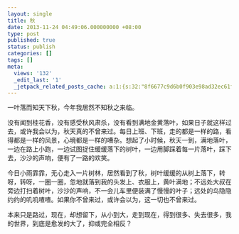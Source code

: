 ```yaml
---
layout: single
title: 秋
date: 2013-11-24 04:49:06.000000000 +08:00
type: post
published: true
status: publish
categories: []
tags: []
meta:
  views: '132'
  _edit_last: '1'
  _jetpack_related_posts_cache: a:1:{s:32:"8f6677c9d6b0f903e98ad32ec61f8deb";a:2:{s:7:"expires";i:1483327734;s:7:"payload";a:0:{}}}
---
```

<p>一叶落而知天下秋，今年我居然不知秋之来临。</p>
<p>没有闻到桂花香，没有感受秋风肃杀，没有看到满地金黄落叶，如果日子就这样过去，或许我会以为，秋天真的不曾来过。每日上班、下班，走的都是一样的路，看得都是一样的风景，心境都是一样的嘈杂。想起了小时候，秋天一到，满地落叶，一边在路上小跑，一边试图捉住缓缓落下的树叶，一边用脚踩着每一片落叶，踩下去，沙沙的声响，便有了一路的欢笑。</p>
<p>今日小雨霏霏，无心走入一片树林，居然看到了秋，树叶缓缓的从树上落下，转呀，转呀，一圈一圈，忽地就落到我的头发上、衣服上，黄叶满地；不远处大叔在旁边打扫着树叶，沙沙的声响，不一会儿车里便装满了慢慢的叶子；远处的鸟隐隐约约的叽叽喳喳。如果你不曾来过，或许会以为，这一切也不曾来过。</p>
<p>本来只是路过，现在，却想留下，从小到大，走到现在，得到很多、失去很多，我的世界，到底是愈发的大了，抑或完全相反？</p>
